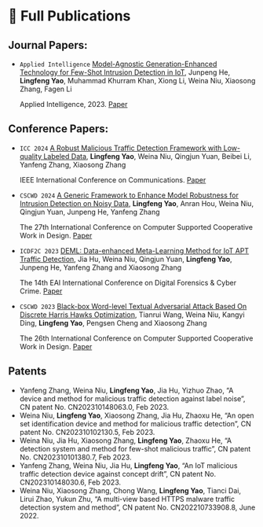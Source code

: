# 📝 Full Publications 

## Journal Papers:

* ``Applied Intelligence`` [Model-Agnostic Generation-Enhanced Technology for Few-Shot Intrusion Detection in IoT](../../papers/APIN24.pdf), Junpeng He, **Lingfeng Yao**, Muhammad Khurram Khan, Xiong Li, Weina Niu, Xiaosong Zhang, Fagen Li

  Applied Intelligence, 2023. [Paper](../../papers/APIN24.pdf)

## Conference Papers:

- ``ICC 2024`` [A Robust Malicious Traffic Detection Framework with Low-quality Labeled Data](../../papers/ICC24.pdf), **Lingfeng Yao**, Weina Niu, Qingjun Yuan, Beibei Li, Yanfeng Zhang, Xiaosong Zhang

  IEEE International Conference on Communications. [Paper](../../papers/ICC24.pdf)
  
* ``CSCWD 2024`` [A Generic Framework to Enhance Model Robustness for Intrusion Detection on Noisy Data](), **Lingfeng Yao**, Anran Hou, Weina Niu, Qingjun Yuan, Junpeng He, Yanfeng Zhang

  The 27th International Conference on Computer Supported Cooperative Work in Design. [Paper](../../papers/CSCWD24.pdf)

* ``ICDF2C 2023`` [DEML: Data-enhanced Meta-Learning Method for IoT APT Traffic Detection](../../papers/ICDF2C23.pdf), Jia Hu, Weina Niu, Qingjun Yuan, **Lingfeng Yao**, Junpeng He, Yanfeng Zhang and Xiaosong Zhang

  The 14th EAI International Conference on Digital Forensics & Cyber Crime. [Paper](../../papers/ICDF2C23.pdf)

* ``CSCWD 2023`` [Black-box Word-level Textual Adversarial Attack Based On Discrete Harris Hawks 
  Optimization](../../papers/CSCWD23.pdf), Tianrui Wang, Weina Niu, Kangyi Ding, **Lingfeng Yao**, Pengsen Cheng and Xiaosong Zhang

  The 26th International Conference on Computer Supported Cooperative Work in Design. [Paper](../../papers/CSCWD23.pdf)


## Patents

* Yanfeng Zhang, Weina Niu, **Lingfeng Yao**, Jia Hu, Yizhuo Zhao, “A device and method for malicious traffic detection against label noise”, CN patent No. CN202310148063.0, Feb 2023.
* Weina Niu, **Lingfeng Yao**, Xiaosong Zhang, Jia Hu, Zhaoxu He, “An open set identification device and method for malicious traffic detection”, CN patent No. CN202310102130.5, Feb 2023.
* Weina Niu, Jia Hu, Xiaosong Zhang, **Lingfeng Yao**, Zhaoxu He, “A detection system and method for few-shot malicious traffic”, CN patent No. CN202310101380.7, Feb 2023.
* Yanfeng Zhang, Weina Niu, Jia Hu, **Lingfeng Yao**, “An IoT malicious traffic detection device against concept drift”, CN patent No. CN202310148030.6, Feb 2023.
* Weina Niu, Xiaosong Zhang, Chong Wang, **Lingfeng Yao**, Tianci Dai, Lirui Zhao, Yukun Zhu, “A 
  multi-view based HTTPS malware traffic detection system and method”, CN patent No.
  CN202210733908.8, June 2022.

